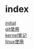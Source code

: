 # index
[initial](https://sophotomato.top/SNotes/initial)  
[git使用](https://sophotomato.top/SNotes/git)  
[kernel笔记](https://sophotomato.top/SNotes/kernel)  
[linux使用](https://sophotomato.top/SNotes/linux)  